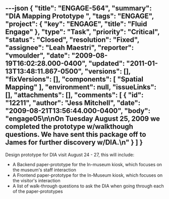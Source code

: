 ---json
{
  "title": "ENGAGE-564",
  "summary": "DIA Mapping Prototype ",
  "tags": "ENGAGE",
  "project": {
    "key": "ENGAGE",
    "title": "Fluid Engage"
  },
  "type": "Task",
  "priority": "Critical",
  "status": "Closed",
  "resolution": "Fixed",
  "assignee": "Leah Maestri",
  "reporter": "vmoulder",
  "date": "2009-08-19T16:02:28.000-0400",
  "updated": "2011-01-13T13:48:11.867-0500",
  "versions": [],
  "fixVersions": [],
  "components": [
    "Spatial Mapping"
  ],
  "environment": null,
  "issueLinks": [],
  "attachments": [],
  "comments": [
    {
      "id": "12211",
      "author": "Jess Mitchell",
      "date": "2009-08-21T13:56:44.000-0400",
      "body": "engage05\n\nOn Tuesday August 25, 2009 we completed the prototype w/walkthough questions.  We have sent this package off to James for further discovery w/DIA.\n"
    }
  ]
}
---
Design prototype for DIA visit August 24 - 27, this will include:

* A Backend paper-prototype for the In-museum kiosk, which focuses on the museum's staff interaction
* A Frontend paper-prototype for the In-Museum kiosk, which focuses on the visitor's interaction
* A list of walk-through questions to ask the DIA when going through each of the paper-prototypes

        